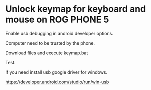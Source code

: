 # Unlock keymap for keyboard and mouse on ROG PHONE 5

Enable usb debugging in android developer options.

Computer need to be trusted by the phone.

Download files and execute keymap.bat

Test.

If you need install usb google driver for windows.

https://developer.android.com/studio/run/win-usb

